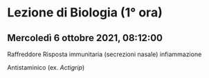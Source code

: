 #  Lezione di Biologia (1° ora)
## Mercoledì 6 ottobre 2021, 08:12:00

Raffreddore
Risposta immunitaria (secrezioni nasale) infiammazione

Antistaminico (ex. _Actigrip_)


<!--stackedit_data:
eyJoaXN0b3J5IjpbMTUyNTQ5OTU2OCwtMTM0ODE1MjE3XX0=
-->